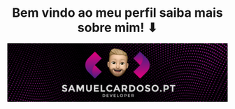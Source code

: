 <h1 align="center">
Bem vindo ao meu perfil saiba mais sobre mim! ⬇ 
</h1>
<p data-sourcepos="3:1-3:137" dir="auto"><a href="https://samuelcardoso.pt" target="_blank" rel="nofollow"><img src="banner.png" alt="" style="max-width: 100%;"></a></p>

